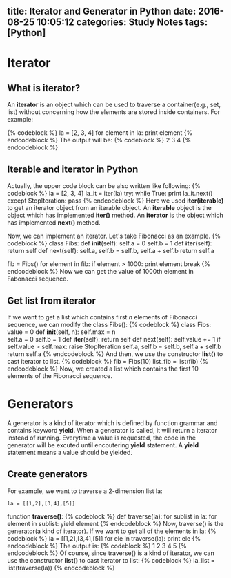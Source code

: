 title: Iterator and Generator in Python
date: 2016-08-25 10:05:12
categories: Study Notes
tags: [Python]
---

# Iterator
## What is iterator?
An <b>iterator</b> is an object which can be used to traverse a container(e.g., set, list) without concerning how the elements are stored inside containers. For example:
<!-- more -->
{% codeblock %}
la = [2, 3, 4]
for element in la:
	print element
{% endcodeblock %}
The output will be:
{% codeblock %}
2
3
4
{% endcodeblock %}
## Iterable and iterator in Python
Actually, the upper code block can be also written like following:
{% codeblock %}
la = [2, 3, 4]
la_it = iter(la)
try:
	while True:
		print la_it.next()
except StopIteration:
	pass
{% endcodeblock %}
Here we used <b>iter(iterable)</b> to get an iterator object from an iterable object. An <b>iterable</b> object is the object which has implemented <b>__iter__()</b> method. An <b>iterator</b> is the object which has implemented <b>next()</b> method.

Now, we can implement an iterator. Let's take Fibonacci as an example.
{% codeblock %}
class Fibs:
	def __init__(self):
		self.a = 0
		self.b = 1
	def __iter__(self):
		return self
	def next(self):
		self.a, self.b = self.b, self.a + self.b
		return self.a

fib = Fibs()
for element in fib:
	if element > 1000:
		print element
		break
{% endcodeblock %}
Now we can get the value of 1000th element in Fabonacci sequence.
## Get list from iterator
If we want to get a list which contains first *n* elements of Fibonacci sequence, we can modify the class Fibs():
{% codeblock %}
class Fibs:
	value = 0
	def __init__(self, n):
		self.max = n	
		self.a = 0
		self.b = 1
	def __iter__(self):
		return self
	def next(self):
		self.value += 1
		if self.value > self.max: raise StopIteration
		self.a, self.b = self.b, self.a + self.b
		return self.a
{% endcodeblock %}
And then, we use the constructor <b>list()</b> to cast iterator to list.
{% codeblock %}
fib = Fibs(10)
list_fib = list(fib)
{% endcodeblock %}
Now, we created a list which contains the first 10 elements of the Fibonacci sequence.
# Generators
A generator is a kind of iterator which is defined by function grammar and contains keyword **yield**. When a generator is called, it will return a iterator instead of running. Everytime a value is requested, the code in the generator will be excuted until encoutering **yield** statement. A **yield** statement means a value should be yielded.
## Create generators
For example, we want to traverse a 2-dimension list la:

	la = [[1,2],[3,4],[5]] 
function **traverse()**:
{% codeblock %}
def traverse(la):
	for sublist in la:
		for element in sublist:
			yield element
{% endcodeblock %}
Now, traverse() is the generator(a kind of iterator). If we want to get all of the elements in la:
{% codeblock %}
la = [[1,2],[3,4],[5]]
for ele in traverse(la):
	print ele
{% endcodeblock %}
The output is:
{% codeblock %}
1
2
3
4
5
{% endcodeblock %}
Of course, since traverse() is a kind of iterator, we can use the constructor **list()** to cast iterator to list:
{% codeblock %}
la_list = list(traverse(la))
{% endcodeblock %}
